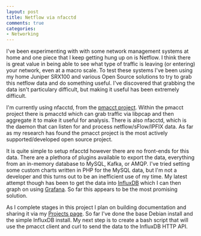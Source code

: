 ```yaml
---
layout: post
title: Netflow via nfacctd
comments: true
categories: 
- Networking
--- 
```


I've been experimenting with with some network management systems at home and one piece that I keep getting hung up on is Netflow. I think there is great value in being able to see what type of traffic is leaving (or entering) your network, even at a macro scale. To test these systems I've been using my home Juniper SRX100 and various Open Source solutions to try to grab this netflow data and do something useful. I've discovered that grabbing the data isn't particulary difficult, but making it useful has been extremely difficult.  
  
I'm currently using nfacctd, from the [pmacct project](http://www.pmacct.net/). Within the pmacct project there is pmacctd which can grab traffic via libpcap and then aggregate it to make it useful for analysis. There is also nfacctd, which is the daemon that can listen for and process netflow/sFlow/IPFIX data. As far as my research has found the pmacct project is the most actively supported/developed open source project.  
  
It is quite simple to setup nfacctd however there are no front-ends for this data. There are a plethora of plugins available to export the data, everything from an in-memory database to MySQL, Kafka, or AMQP. I've tried setting some custom charts written in PHP for the MySQL data, but I'm not a developer and this turns out to be an inefficient use of my time. My latest attempt though has been to get the data into [InfluxDB](https://www.influxdata.com/) which I can then graph on using [Grafana](http://grafana.org/). So far this appears to be the most promising solution.  
  
As I complete stages in this project I plan on building documentation and sharing it via my [Projects page](http://robertjuric.com/projects/). So far I've done the base Debian install and the simple InfluxDB install. My next step is to create a bash script that will use the pmacct client and curl to send the data to the InfluxDB HTTP API. 
